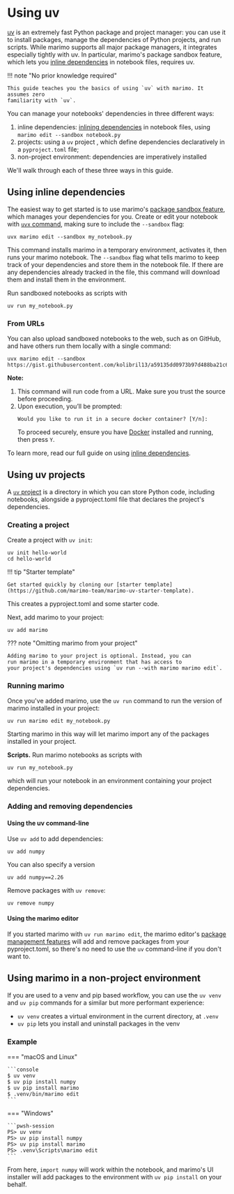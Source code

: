 # Using uv

[uv](https://docs.astral.sh/uv/) is an extremely fast Python package and
project manager: you can use it to install packages, manage the dependencies
of Python projects, and run scripts. While marimo supports all major package
managers, it integrates especially tightly with uv. In particular, marimo's
package sandbox feature, which lets you [inline
dependencies](inlining_dependencies.md) in notebook files, requires uv.

!!! note "No prior knowledge required"

    This guide teaches you the basics of using `uv` with marimo. It assumes zero
    familiarity with `uv`.

You can manage your notebooks' dependencies in three different ways:

1. inline dependencies: [inlining dependencies](inlining_dependencies.md) in notebook files, using `marimo edit --sandbox notebook.py`
2. projects: using a `uv` project , which define dependencies declaratively in a `pyproject.toml`
   file;
3. non-project environment: dependencies are imperatively installed

We'll walk through each of these three ways in this guide.

## Using inline dependencies

The easiest way to get started is to use marimo's [package sandbox
feature](inlining_dependencies.md), which manages your dependencies for you.
Create or edit your notebook with [`uvx`
command](https://docs.astral.sh/uv/concepts/tools/#the-uv-tool-interface),
making sure to include the `--sandbox` flag:

<!-- TODO propagating marimo version into the script metadata --> 

```console
uvx marimo edit --sandbox my_notebook.py
```

This command installs marimo in a temporary environment, activates it, then
runs your marimo notebook. The `--sandbox` flag what tells marimo to keep
track of your dependencies and store them in the notebook file. If there are
any dependencies already tracked in the file, this command will download
them and install them in the environment.

Run sandboxed notebooks as scripts with

```console
uv run my_notebook.py
```

### From URLs

You can also upload sandboxed notebooks to the web, such as on GitHub, and have others run
them locally with a single command:

```
uvx marimo edit --sandbox https://gist.githubusercontent.com/kolibril13/a59135dd0973b97d488ba21c650667fe/raw/5f98021b5d3c024d5827fa9464787517495178b4/marimo_minimal_numpy_example.py
```

**Note:**

1. This command will run code from a URL. Make sure you trust the source before proceeding.
2. Upon execution, you’ll be prompted:
   ```
   Would you like to run it in a secure docker container? [Y/n]:
   ```
   To proceed securely, ensure you have [Docker](https://www.docker.com/) installed and running, then press `Y`.


To learn more, read our full guide on using [inline dependencies](inlining_dependencies.md).

## Using uv projects

A [`uv` project](https://docs.astral.sh/uv/guides/projects/) is a directory in which you can store Python code, including
notebooks, alongside a pyproject.toml file that declares the project's
dependencies.

### Creating a project

Create a project with `uv init`:

```console
uv init hello-world
cd hello-world
```

!!! tip "Starter template"

    Get started quickly by cloning our [starter template](https://github.com/marimo-team/marimo-uv-starter-template).
    

This creates a pyproject.toml and some starter code.

Next, add marimo to your project:

```console
uv add marimo
```

??? note "Omitting marimo from your project"

    Adding marimo to your project is optional. Instead, you can
    run marimo in a temporary environment that has access to
    your project's dependencies using `uv run --with marimo marimo edit`.

### Running marimo

Once you've added marimo, use the `uv run` command
to run the version of marimo installed in your project:

```console
uv run marimo edit my_notebook.py
```

Starting marimo in this way will let marimo import any of the packages
installed in your project.

**Scripts.** Run marimo notebooks as scripts with

```console
uv run my_notebook.py
```

which will run your notebook in an environment containing your project dependencies.

### Adding and removing dependencies

#### Using the uv command-line

Use `uv add` to add dependencies:

```console
uv add numpy
```

You can also specify a version

```console
uv add numpy==2.26
```

Remove packages with `uv remove`:

```console
uv remove numpy
```

#### Using the marimo editor

If you started marimo with `uv run marimo edit`, the marimo editor's [package
management features](installing_packages.md) will add and remove packages from
your pyproject.toml, so there's no need to use the `uv` command-line if you
don't want to.

## Using marimo in a non-project environment

If you are used to a venv and pip based workflow, you can use the `uv venv` and
`uv pip` commands for a similar but more performant experience:

* `uv venv` creates a virtual environment in the current directory, at `.venv`
* `uv pip` lets you install and uninstall packages in the venv

### Example

=== "macOS and Linux"

    ```console
    $ uv venv
    $ uv pip install numpy
    $ uv pip install marimo
    $ .venv/bin/marimo edit
    ```

=== "Windows"

    ```pwsh-session
    PS> uv venv
    PS> uv pip install numpy
    PS> uv pip install marimo
    PS> .venv\Scripts\marimo edit
    ```

From here, `import numpy` will work within the notebook, and marimo's UI installer will add
packages to the environment with `uv pip install` on your behalf.
